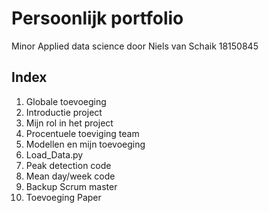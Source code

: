 # Persoonlijk portfolio
Minor Applied data science
door Niels van Schaik 18150845

## Index
1) Globale toevoeging
2) Introductie project
3) Mijn rol in het project
4) Procentuele toeviging team
5) Modellen en mijn toevoeging
6) Load_Data.py
7) Peak detection code
8) Mean day/week code
9) Backup Scrum master
10) Toevoeging Paper

